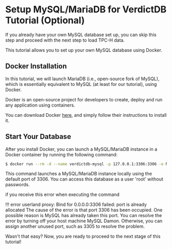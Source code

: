 # Setup MySQL/MariaDB for VerdictDB Tutorial (Optional)

If you already have your own MySQL database set up, you can skip this step and proceed with the next step to load TPC-H data.

This tutorial allows you to set up your own MySQL database using Docker.

## Docker Installation

In this tutorial, we will launch MariaDB (i.e., open-source fork of MySQL), which is essentially equivalent to MySQL (at least for our tutorial), using Docker.

Docker is an open-source project for developers to create, deploy and run any application using containers.

You can download Docker [here](https://www.docker.com/community-edition#/download), and simply follow their instructions to install it.

## Start Your Database

After you install Docker, you can launch a MySQL/MariaDB instance in a Docker container by running the following command:

```bash
$ docker run --rm -d --name verdictdb-mysql -p 127.0.0.1:3306:3306 -e MYSQL_DATABASE=test -e MYSQL_ALLOW_EMPTY_PASSWORD=yes mariadb:10
```

This command launches a MySQL/MariaDB instance locally using the default port of 3306.
You can access this database as a user 'root' without passwords.

if you receive this error when executing the command

!!! error
    userland proxy: Bind for 0.0.0.0:3306 failed: port is already allocated
The cause of the error is that port 3306 has been occupied. One possible reason is MySQL has already taken this port. You can resolve the error by turning off your host machine MySQL Damon. Otherwise, you can assign another unused port, such as 3305 to resolve the problem.



Wasn't that easy? Now, you are ready to proceed to the next stage of this tutorial!